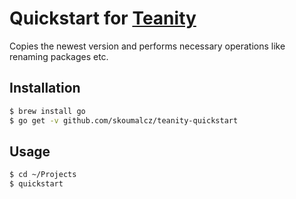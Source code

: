 # Quickstart for [Teanity](https://github.com/skoumalcz/teanity)

Copies the newest version and performs necessary operations like renaming packages etc.

## Installation

```bash
$ brew install go
$ go get -v github.com/skoumalcz/teanity-quickstart
```

## Usage

```bash
$ cd ~/Projects
$ quickstart
```
